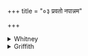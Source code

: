 +++
title = "०३ प्रवतो नपान्नम"

+++

<details><summary>Whitney</summary>

### Translation
3. Child of the height, be homage to thee; homage we pay to thy missile  
(*hetí*) and heat (*tápus*); we know thy highest abode (*dhā́man*) that  
is in secret; thou art set as navel within the \[cloud-\]ocean.

### Notes
⌊The *te* in **b** is superfluous.⌋ Ppp. rectifies the meter of **a** by  
omitting *eva;* its other pādas are more or less corrupt: *namas te hete  
tipuṣyāi* in **b** (which ends there); *gandharvo nāma par-* in **c**;  
*nihitāsa nābhiḥ* at the end. The comm. takes *tápus* as adjective. The  
verse is scanned by the Anukr. as 12 + 12: 11 + 11 = 46 syllables.
</details>

<details><summary>Griffith</summary>

Yea, homage be to thee, O Offspring of the Flood! Homage we pay to thee, the dart and fiery flame: For well we know thy secret and sublimest home, where thou as central point art buried in the sea.
</details>
